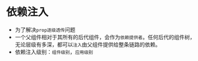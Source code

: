 # 依赖注入

- 为了解决`prop逐级透传`问题
- 一个父组件相对于其所有的后代组件，会作为`依赖提供者`。任何后代的组件树，无论层级有多深，都可以`注入`由父组件提供给整条链路的依赖。
- 依赖注入级别：`组件级别`，`应用级别`
